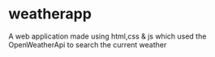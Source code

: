 # weatherapp
A web application made using html,css & js which used the OpenWeatherApi to search the current weather
